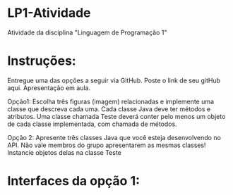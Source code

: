 # LP1-Atividade
Atividade da disciplina "Linguagem de Programação 1"

<h1>Instruções:</h1>
Entregue uma das opções a seguir via GitHub.  Poste o link de seu gitHub aqui. Apresentação em aula.

Opção1:
Escolha três figuras (imagem) relacionadas e implemente uma classe que descreva cada uma. 
Cada classe Java deve ter métodos e atributos.
Uma classe chamada Teste deverá conter pelo menos um objeto de cada classe implementada, com chamada de métodos.

Opção 2:
Apresente três classes Java que você esteja desenvolvendo no API. Não vale membros do grupo apresentarem as mesmas classes!
Instancie objetos delas na classe Teste

<h1>Interfaces da opção 1:</h1>


